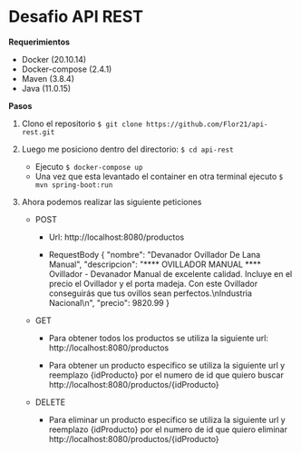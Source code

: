 # Desafio API REST

**Requerimientos**

- Docker (20.10.14)
- Docker-compose (2.4.1)
- Maven (3.8.4)
- Java (11.0.15)

**Pasos**

1. Clono el repositorio `$ git clone https://github.com/Flor21/api-rest.git`

2. Luego me posiciono dentro del directorio: `$ cd api-rest`
    - Ejecuto `$ docker-compose up`
    - Una vez que esta levantado el container en otra terminal ejecuto `$ mvn spring-boot:run`

3. Ahora podemos realizar las siguiente peticiones
    - POST 
        * Url: http://localhost:8080/productos

        * RequestBody
        {
            "nombre": "Devanador Ovillador De Lana Manual",
            "descripcion": "**** OVILLADOR MANUAL **** Ovillador - Devanador Manual de excelente calidad. Incluye en el precio el Ovillador y el porta madeja. Con este Ovillador conseguirás que tus ovillos sean perfectos.\nIndustria Nacional\n",
            "precio": 9820.99
        }

    - GET 
        * Para obtener todos los productos se utiliza la siguiente url: http://localhost:8080/productos
        
        * Para obtener un producto especifico se utiliza la siguiente url y reemplazo {idProducto} por el numero de id que quiero buscar http://localhost:8080/productos/{idProducto}

    - DELETE
        * Para eliminar un producto especifico se utiliza la siguiente url y reemplazo {idProducto} por el numero de id que quiero eliminar http://localhost:8080/productos/{idProducto}
